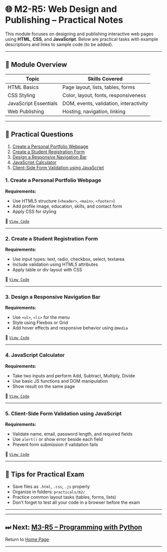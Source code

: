 # 🌐 M2-R5: Web Design and Publishing – Practical Notes

This module focuses on designing and publishing interactive web pages using **HTML**, **CSS**, and **JavaScript**. Below are practical tasks with example descriptions and links to sample code (to be added).

---

## 📖 Module Overview

| Topic                         | Skills Covered |
|------------------------------|----------------|
| HTML Basics                  | Page layout, lists, tables, forms |
| CSS Styling                  | Color, layout, fonts, responsiveness |
| JavaScript Essentials        | DOM, events, validation, interactivity |
| Web Publishing               | Hosting, navigation, linking |

---

## 🧪 Practical Questions

1. [Create a Personal Portfolio Webpage](#1-create-a-personal-portfolio-webpage)
2. [Create a Student Registration Form](#2-create-a-student-registration-form)
3. [Design a Responsive Navigation Bar](#3-design-a-responsive-navigation-bar)
4. [JavaScript Calculator](#4-javascript-calculator)
5. [Client-Side Form Validation using JavaScript](#5-client-side-form-validation-using-javascript)

### 1. Create a Personal Portfolio Webpage

**Requirements:**
- Use HTML5 structure (`<header>`, `<main>`, `<footer>`)
- Add profile image, education, skills, and contact form
- Apply CSS for styling

📁 [`View Code`](./practicals/m2/portfolio.html)

---

### 2. Create a Student Registration Form

**Requirements:**
- Use input types: text, radio, checkbox, select, textarea
- Include validation using HTML5 attributes
- Apply table or div layout with CSS

📁 [`View Code`](./practicals/m2/registration_form.html)

---

### 3. Design a Responsive Navigation Bar

**Requirements:**
- Use `<ul>`, `<li>` for the menu
- Style using Flexbox or Grid
- Add hover effects and responsive behavior using `@media`

📁 [`View Code`](./practicals/m2/navbar.html)

---

### 4. JavaScript Calculator

**Requirements:**
- Take two inputs and perform Add, Subtract, Multiply, Divide
- Use basic JS functions and DOM manipulation
- Show result on the same page

📁 [`View Code`](./practicals/m2/calculator.html)

---

### 5. Client-Side Form Validation using JavaScript

**Requirements:**
- Validate name, email, password length, and required fields
- Use `alert()` or show error beside each field
- Prevent form submission if validation fails

📁 [`View Code`](./practicals/m2/form_validation.html)

---

## 📝 Tips for Practical Exam

- Save files as `.html`, `.css`, `.js` properly
- Organize in folders: `practicals/m2/`
- Practice common layout tasks (tables, forms, lists)
- Don’t forget to test all your code in a browser before the exam

---


---

## ⏭ Next: [M3-R5 – Programming with Python](./m3.md)

Return to [Home Page](./)

---


